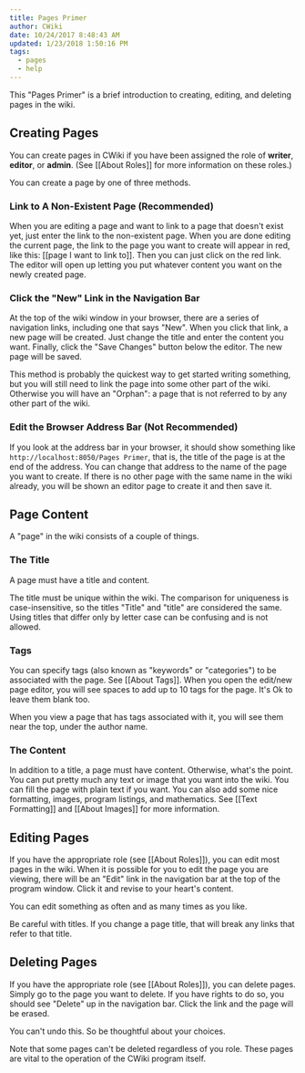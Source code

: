 ```yaml
---
title: Pages Primer
author: CWiki
date: 10/24/2017 8:48:43 AM
updated: 1/23/2018 1:50:16 PM 
tags:
  - pages
  - help
---
```


This "Pages Primer" is a brief introduction to creating, editing, and deleting pages in the wiki.

## Creating Pages ##

You can create pages in CWiki if you have been assigned the role of **writer**, **editor**, or **admin**. (See [[About Roles]] for more information on these roles.)

You can create a page by one of three methods.

### Link to A Non-Existent Page (Recommended) ###

When you are editing a page and want to link to a page that doesn't exist yet, just enter the link to the non-existent page. When you are done editing the current page, the link to the page you want to create will appear in red, like this: [[page I want to link to]]. Then you can just click on the red link. The editor will open up letting you put whatever content you want on the newly created page.

### Click the "New" Link in the Navigation Bar ###

At the top of the wiki window in your browser, there are a series of navigation links, including one that says "New". When you click that link, a new page will be created. Just change the title and enter the content you want. Finally, click the "Save Changes" button below the editor. The new page will be saved.

This method is probably the quickest way to get started writing something, but you will still need to link the page into some other part of the wiki. Otherwise you will have an "Orphan": a page that is not referred to by any other part of the wiki.

### Edit the Browser Address Bar (Not Recommended) ###

If you look at the address bar in your browser, it should show something like `http://localhost:8050/Pages Primer`, that is, the title of the page is at the end of the address. You can change that address to the name of the page you want to create. If there is no other page with the same name in the wiki already, you will be shown an editor page to create it and then save it.

## Page Content ##

A "page" in the wiki consists of a couple of things.

### The Title ###

A page must have a title and content.

The title must be unique within the wiki. The comparison for uniqueness is case-insensitive, so the titles "Title" and "title" are considered the same. Using titles that differ only by letter case can be confusing and is not allowed.

### Tags ###

You can specify tags (also known as "keywords" or "categories") to be associated with the page. See [[About Tags]]. When you open the edit/new page editor, you will see spaces to add up to 10 tags for the page. It's Ok to leave them blank too.

When you view a page that has tags associated with it, you will see them near the top, under the author name.

### The Content ###

In addition to a title, a page must have content. Otherwise, what's the point. You can put pretty much any text or image that you want into the wiki. You can fill the page with plain text if you want. You can also add some nice formatting, images, program listings, and mathematics. See [[Text Formatting]] and [[About Images]] for more information.

## Editing Pages ##

If you have the appropriate role (see [[About Roles]]), you can edit most pages in the wiki. When it is possible for you to edit the page you are viewing, there will be an "Edit" link in the navigation bar at the top of the program window. Click it and revise to your heart's content.

You can edit something as often and as many times as you like.

Be careful with titles. If you change a page title, that will break any links that refer to that title.

## Deleting Pages ##

If you have the appropriate role (see [[About Roles]]), you can delete pages. Simply go to the page you want to delete. If you have rights to do so, you should see "Delete" up in the navigation bar. Click the link and the page will be erased.

You can't undo this. So be thoughtful about your choices.

Note that some pages can't be deleted regardless of you role. These pages are vital to the operation of the CWiki program itself.

